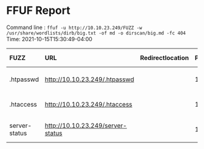 # FFUF Report

  Command line : `ffuf -u http://10.10.23.249/FUZZ -w /usr/share/wordlists/dirb/big.txt -of md -o dirscan/big.md -fc 404`
  Time: 2021-10-15T15:30:49-04:00

  | FUZZ | URL | Redirectlocation | Position | Status Code | Content Length | Content Words | Content Lines | Content Type | ResultFile |
  | :- | :-- | :--------------- | :---- | :------- | :---------- | :------------- | :------------ | :--------- | :----------- |
  | .htpasswd | http://10.10.23.249/.htpasswd |  | 16 | 403 | 277 | 20 | 10 | text/html; charset=iso-8859-1 |  |
  | .htaccess | http://10.10.23.249/.htaccess |  | 15 | 403 | 277 | 20 | 10 | text/html; charset=iso-8859-1 |  |
  | server-status | http://10.10.23.249/server-status |  | 16215 | 403 | 277 | 20 | 10 | text/html; charset=iso-8859-1 |  |
  